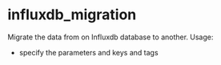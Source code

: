 # influxdb_migration

Migrate the data from on Influxdb database to another.
Usage:
- specify the parameters and keys and tags
